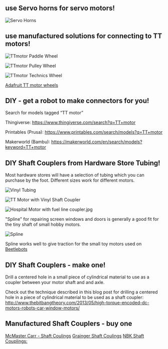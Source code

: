 ## use Servo horns for servo motors!

![Servo Horns](images/servoHorns.jpg) 

## use manufactured solutions for connecting to TT motors!

![TTmotor Paddle Wheel](images/TTmotor_paddleWheel.jpg) 

![TTmotor Pulley Wheel](images/TTmotor_pulleyWheel.jpg) 

![TTmotor Technics Wheel](images/TTmotor_TechnicsWheel.jpg) 

[Adafruit TT motor wheels](https://www.adafruit.com/search?q=TT+motor+wheel)

## DIY - get a robot to make connectors for you!

Search for models tagged “TT motor”

Thingiverse: https://www.thingiverse.com/search?q=TT+motor

Printables (Prusa): https://www.printables.com/search/models?q=TT+motor

Makerworld (Bambu): https://makerworld.com/en/search/models?keyword=TT+motor




## DIY Shaft Couplers from Hardware Store Tubing!
  
Most hardware stores will have a selection of tubing which you can purchase by the foot. Different sizes work for different motors. 
  
![Vinyl Tubing](images/VinylTubing.jpg) 

![TT Motor with Vinyl Shaft Coupler](images/TTMotor_WithVinylShaftCoupler.jpg) 

![Hospital Motor with fuel line coupler.jpg](images/HospitalMotor_withFuelLine.jpg)

"Spline" for repairing screen windows and doors is generally a good fit for the tiny shaft of small hobby motors.

![Spline](images/Spline.jpg)

Spline works well to give traction for the small toy motors used on [Beetlebots](https://makezine.com/projects/make-12/beetlebots/)


## DIY Shaft Couplers - make one!

Drill a centered hole in a small piece of cylindrical material to use as a coupler between your motor shaft and and axle.

Check out the technique described in this blog post for drilling a centered hole in a piece of cylindrical material to be used as a shaft coupler: http://www.thebitbangtheory.com/2013/05/high-torque-encoded-dc-motors-robots-car-window-motors/


## Manufactured Shaft Couplers - buy one

[McMaster Carr - Shaft Coulings](https://www.mcmaster.com/shaft-couplings/)
[Grainger Shaft Coulings](https://www.grainger.com/category/power-transmission/shaft-couplings-collars-and-universal-joints)
[NBK Shaft Couplings:](https://www.nbk1560.com/en-US/products/coupling/couplicon/?gclid=Cj0KCQiAoY-PBhCNARIsABcz773Dp9iZv4wEpHo0CxMjjO2Ldcx8zSvrPdtyZYVgNO41UH2fVYFc_aYaAq2LEALw_wcB)



